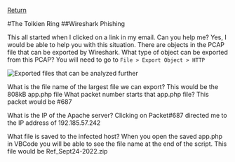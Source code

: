 [Return](https://github.com/visionthex/SANS2022-Holiday-Hack-Challange/blob/main/SANSHHC.md)

#The Tolkien Ring
##Wireshark Phishing

This all started when I clicked on a link in my email. Can you help me? Yes, I would be able to help you with this situation.
There are objects in the PCAP file that can be exported by Wireshark. What type of object can be exported from this PCAP? You will need to go to `File > Export Object > HTTP`

![Exported files that can be analyzed further](/assets/images/san-juan-mountains.jpg "San Juan Mountains")

What is the file name of the largest file we can export? This would be the 808kB app.php file
What packet number starts that app.php file? This packet would be #687

What is the IP of the Apache server? Clicking on Packet#687 directed me to the IP address of 192.185.57.242


What file is saved to the infected host? When you open the saved app.php in VBCode you will be able to see the file name at the end of the script. This file would be Ref_Sept24-2022.zip

